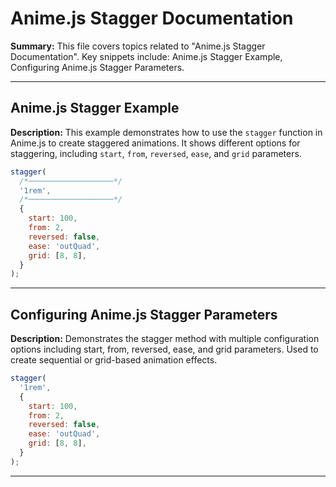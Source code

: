 # Anime.js Stagger Documentation

**Summary:** This file covers topics related to "Anime.js Stagger Documentation". Key snippets include: Anime.js Stagger Example, Configuring Anime.js Stagger Parameters.

---

## Anime.js Stagger Example

**Description:** This example demonstrates how to use the `stagger` function in Anime.js to create staggered animations. It shows different options for staggering, including `start`, `from`, `reversed`, `ease`, and `grid` parameters.

```javascript
stagger(
  /*───────────────────*/
  '1rem',
  /*───────────────────*/
  {
    start: 100,
    from: 2,
    reversed: false,
    ease: 'outQuad',
    grid: [8, 8],
  }
);
```

---

## Configuring Anime.js Stagger Parameters

**Description:** Demonstrates the stagger method with multiple configuration options including start, from, reversed, ease, and grid parameters. Used to create sequential or grid-based animation effects.

```javascript
stagger(
  '1rem',
  {
    start: 100,
    from: 2,
    reversed: false,
    ease: 'outQuad',
    grid: [8, 8],
  }
);
```

---